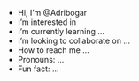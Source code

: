 - Hi, I’m @Adribogar
- I’m interested in 
- I’m currently learning ...
-  I’m looking to collaborate on ...
-  How to reach me ...
-  Pronouns: ...
-  Fun fact: ...

<!---
Adribogar/Adribogar is a ✨ special ✨ repository because its `README.md` (this file) appears on your GitHub profile.
You can click the Preview link to take a look at your changes.
--->
